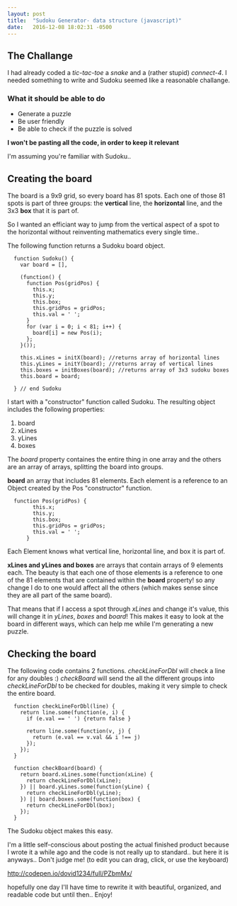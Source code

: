 ```yaml
---
layout: post
title:  "Sudoku Generator- data structure (javascript)"
date:   2016-12-08 18:02:31 -0500
---
```


## The Challange
I had already coded a *tic-tac-toe* a *snake* and a (rather stupid) *connect-4*. I needed something to write and Sudoku seemed like a reasonable challange.

### What it should be able to do
* Generate a puzzle
* Be user friendly
* Be able to check if the puzzle is solved

**I won't be pasting all the code, in order to keep it relevant**

I'm assuming you're familiar with Sudoku..
## Creating the board
The board is a 9x9 grid, so every board has 81 spots.
Each one of those 81 spots is part of three groups: the **vertical** line, the **horizontal** line, and the 3x3 **box** that it is part of.

So I wanted an efficiant way to jump from the vertical aspect of a spot to the horizontal without reinventing mathematics every single time..

The following function returns a Sudoku board object.

```
  function Sudoku() {
    var board = [],

    (function() {
      function Pos(gridPos) {
        this.x;
        this.y;
        this.box;
        this.gridPos = gridPos;
        this.val = ' ';
      }
      for (var i = 0; i < 81; i++) {
        board[i] = new Pos(i);
      };
    }());

    this.xLines = initX(board); //returns array of horizontal lines
    this.yLines = initY(board); //returns array of vertical lines
    this.boxes = initBoxes(board); //returns array of 3x3 sudoku boxes
    this.board = board;

  } // end Sudoku
```

I start with a "constructor" function called Sudoku.
The resulting object includes the following properties: 
1.  board
2.  xLines
3.  yLines
4.  boxes

The *board* property containes the entire thing in one array and the others are an array of arrays, splitting the board into groups.

**board** an array that includes 81 elements.
Each element is a reference to an Object created by the Pos "constructor" function.

```
  function Pos(gridPos) {
        this.x;
        this.y;
        this.box;
        this.gridPos = gridPos;
        this.val = ' ';
      }
```

Each Element knows what vertical line, horizontal line, and box it is part of.

**xLines and yLines and boxes** are arrays that contain arrays of 9 elements each.
The beauty is that each one of those elements is a reference to one of the 81 elements that are contained within the **board** property! so any change I do to one would affect all the others (which makes sense since they are all part of the same board).

That means that if I access a spot through *xLines* and change it's value, this will change it in *yLines*, *boxes* and *board*!
This makes it easy to look at the board in different ways, which can help me while I'm generating a new puzzle.

## Checking the board
The following code contains 2 functions.
*checkLineForDbl* will check a line for any doubles :)
*checkBoard* will send the all the different groups into *checkLineForDbl* to be checked for doubles, making it very simple to check the entire board.


```
  function checkLineForDbl(line) {
    return line.some(function(e, i) {
      if (e.val == ' ') {return false }
			
      return line.some(function(v, j) {
        return (e.val == v.val && i !== j)
      });
    });
  }

  function checkBoard(board) {
    return board.xLines.some(function(xLine) {
      return checkLineForDbl(xLine);
    }) || board.yLines.some(function(yLine) {
      return checkLineForDbl(yLine);
    }) || board.boxes.some(function(box) {
      return checkLineForDbl(box);
    });
  }
```

The Sudoku object makes this easy.


I'm a little self-conscious about posting the actual finished product because I wrote it a while ago and the code is not really up to standard.. but here it is anyways.. Don't judge me! (to edit you can drag, click, or use the keyboard)

http://codepen.io/dovid1234/full/PZbmMx/

hopefully one day I'll have time to rewrite it with beautiful, organized, and readable code but until then.. Enjoy!
